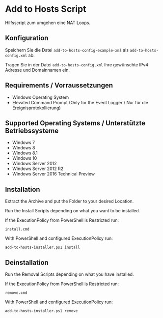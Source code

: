 ﻿# Add to Hosts Script

Hilfsscript zum umgehen eine NAT Loops.

## Konfiguration

Speichern Sie die Datei `add-to-hosts-config-example-xml` als `add-to-hosts-config.xml` ab.

Tragen Sie in der Datei `add-to-hosts-config.xml` Ihre gewünschte IPv4 Adresse und Domainnamen ein.

## Requirements / Vorraussetzungen

* Windows Operating System
* Elevated Command Prompt (Only for the Event Logger / Nur für die Ereignisprotokollierung)

## Supported Operating Systems / Unterstützte Betriebssysteme

* Windows 7
* Windows 8
* Windows 8.1
* Windows 10
* Windows Server 2012
* Windows Server 2012 R2
* Windows Server 2016 Technical Preview

## Installation

Extract the Archive and put the Folder to your desired Location.

Run the Install Scripts depending on what you want to be installed.

If the ExecutionPolicy from PowerShell is Restricted run:

    install.cmd

With PowerShell and configured ExecutionPolicy run:

    add-to-hosts-installer.ps1 install

## Deinstallation

Run the Removal Scripts depending on what you have installed.

If the ExecutionPolicy from PowerShell is Restricted run:

    remove.cmd

With PowerShell and configured ExecutionPolicy run:

    add-to-hosts-installer.ps1 remove
